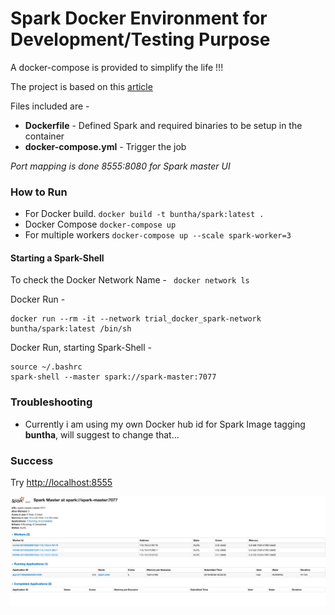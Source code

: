 <h1> Spark Docker Environment for Development/Testing Purpose </h1>

A docker-compose is provided to simplify the life !!!

The project is based on this [article](https://towardsdatascience.com/a-journey-into-big-data-with-apache-spark-part-1-5dfcc2bccdd2)

Files included are -
* **Dockerfile** - Defined Spark and required binaries to be setup in the container
* **docker-compose.yml** - Trigger the job

_Port mapping is done 8555:8080 for Spark master UI_

### How to Run ###

* For Docker build.     ```docker build -t buntha/spark:latest .```
* Docker Compose        ```docker-compose up``` 
* For multiple workers  ```docker-compose up --scale spark-worker=3```


#### Starting a Spark-Shell

To check the Docker Network Name - 
<code>
docker network ls
</code>

Docker Run -
```
docker run --rm -it --network trial_docker_spark-network buntha/spark:latest /bin/sh
```

Docker Run, starting Spark-Shell - 
```
source ~/.bashrc
spark-shell --master spark://spark-master:7077
```



### Troubleshooting

- Currently i am using my own Docker hub id for Spark Image tagging <b>buntha</b>, will suggest to change that...


### Success 

Try [http://localhost:8555](http://localhost:8555)

![](https://raw.githubusercontent.com/abhishek-ch/spark-docker/master/spark_ui.png)